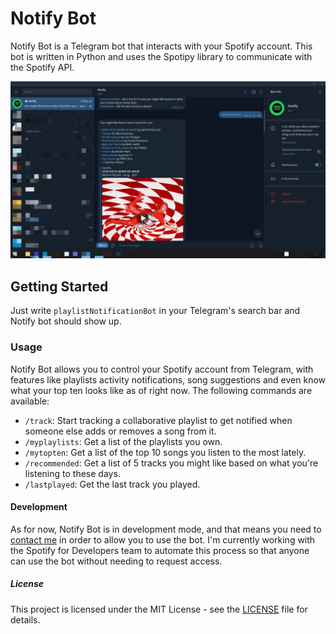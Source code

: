 # Notify Bot

Notify Bot is a Telegram bot that interacts with your Spotify account. This bot is written in Python and uses the Spotipy library to communicate with the Spotify API.

![Bot preview](preview.jpg)

## Getting Started

Just write `playlistNotificationBot` in your Telegram's search bar and Notify bot should show up.

### Usage

Notify Bot allows you to control your Spotify account from Telegram, with features like playlists activity notifications, song suggestions and even know what your top ten looks like as of right now. The following commands are available:

- `/track`: Start tracking a collaborative playlist to get notified when someone else adds or removes a song from it.
- `/myplaylists`: Get a list of the playlists you own.
- `/mytopten`: Get a list of the top 10 songs you listen to the most lately.
- `/recommended`: Get a list of 5 tracks you might like based on what you're listening to these days.
- `/lastplayed`: Get the last track you played.

#### Development

As for now, Notify Bot is in development mode, and that means you need to [contact me](mailto:adanescollante@gmail.com) in order to allow you to use the bot. I'm currently working with the Spotify for Developers team to automate this process so that anyone can use the bot without needing to request access.

##### License

This project is licensed under the MIT License - see the [LICENSE](https://github.com/rafacovez/notify/blob/main/LICENSE) file for details.